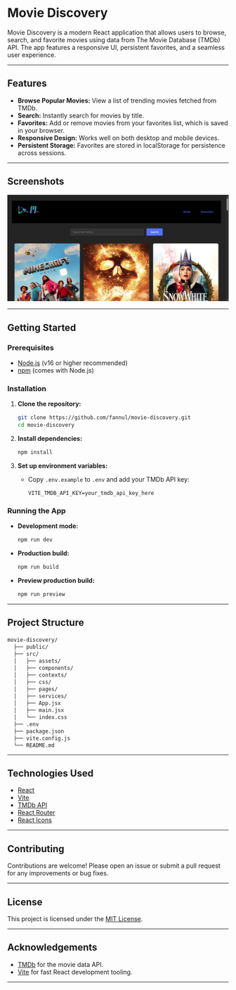 # Movie Discovery

Movie Discovery is a modern React application that allows users to browse, search, and favorite movies using data from The Movie Database (TMDb) API. The app features a responsive UI, persistent favorites, and a seamless user experience.

---

## Features

- **Browse Popular Movies:** View a list of trending movies fetched from TMDb.
- **Search:** Instantly search for movies by title.
- **Favorites:** Add or remove movies from your favorites list, which is saved in your browser.
- **Responsive Design:** Works well on both desktop and mobile devices.
- **Persistent Storage:** Favorites are stored in localStorage for persistence across sessions.

---

## Screenshots

![Movie Discovery Screenshot](src/assets/Screenshot.png)

---

## Getting Started

### Prerequisites

- [Node.js](https://nodejs.org/) (v16 or higher recommended)
- [npm](https://www.npmjs.com/) (comes with Node.js)

### Installation

1. **Clone the repository:**
   ```sh
   git clone https://github.com/fannul/movie-discovery.git
   cd movie-discovery
   ```

2. **Install dependencies:**
   ```sh
   npm install
   ```

3. **Set up environment variables:**
   - Copy `.env.example` to `.env` and add your TMDb API key:
     ```
     VITE_TMDB_API_KEY=your_tmdb_api_key_here
     ```

### Running the App

- **Development mode:**
  ```sh
  npm run dev
  ```

- **Production build:**
  ```sh
  npm run build
  ```

- **Preview production build:**
  ```sh
  npm run preview
  ```

---

## Project Structure

```
movie-discovery/
  ├── public/
  ├── src/
  │   ├── assets/
  │   ├── components/
  │   ├── contexts/
  │   ├── css/
  │   ├── pages/
  │   ├── services/
  │   ├── App.jsx
  │   ├── main.jsx
  │   └── index.css
  ├── .env
  ├── package.json
  ├── vite.config.js
  └── README.md
```

---

## Technologies Used

- [React](https://react.dev/)
- [Vite](https://vitejs.dev/)
- [TMDb API](https://www.themoviedb.org/documentation/api)
- [React Router](https://reactrouter.com/)
- [React Icons](https://react-icons.github.io/react-icons/)

---

## Contributing

Contributions are welcome! Please open an issue or submit a pull request for any improvements or bug fixes.

---

## License

This project is licensed under the [MIT License](LICENSE).

---

## Acknowledgements

- [TMDb](https://www.themoviedb.org/) for the movie data API.
- [Vite](https://vitejs.dev/) for fast React development tooling.

---